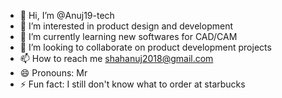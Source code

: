 - 👋 Hi, I’m @Anuj19-tech
- 👀 I’m interested in product design and development
- 🌱 I’m currently learning new softwares for CAD/CAM
- 💞️ I’m looking to collaborate on product development projects 
- 📫 How to reach me shahanuj2018@gmail.com
- 😄 Pronouns: Mr
- ⚡ Fun fact: I still don't know what to order at starbucks

<!---
Anuj19-tech/Anuj19-tech is a ✨ special ✨ repository because its `README.md` (this file) appears on your GitHub profile.
You can click the Preview link to take a look at your changes.
--->
